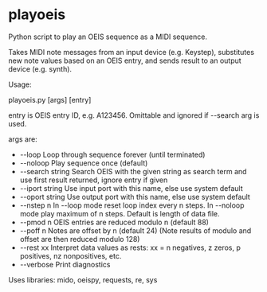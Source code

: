 # playoeis

Python script to play an OEIS sequence as a MIDI sequence.

Takes MIDI note messages from an input device (e.g. Keystep), substitutes
new note values based on an OEIS entry, and sends result to an output device
(e.g. synth).

Usage:

playoeis.py [args] [entry]

entry is OEIS entry ID, e.g. A123456. Omittable and ignored if --search arg is used.

args are:

* --loop           Loop through sequence forever (until terminated)
* --noloop         Play sequence once (default)
* --search string  Search OEIS with the given string as search term and use first result returned, ignore entry if given
* --iport string   Use input port with this name, else use system default
* --oport string   Use output port with this name, else use system default
* --nstep n        In --loop mode reset loop index every n steps. In --noloop mode play maximum of n steps. Default is length of data file.
* --pmod n         OEIS entries are reduced modulo n (default 88)
* --poff n         Notes are offset by n (default 24)
                 (Note results of modulo and offset are then reduced modulo 128)
* --rest xx        Interpret data values as rests: xx = n negatives, z zeros, 
                 p positives, nz nonpositives, etc.
* --verbose        Print diagnostics

Uses libraries: mido, oeispy, requests, re, sys
